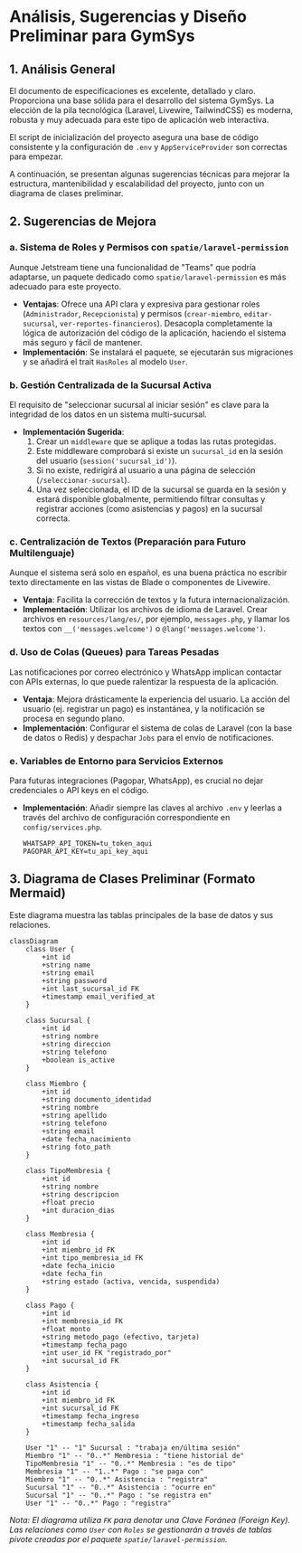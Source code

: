# Análisis, Sugerencias y Diseño Preliminar para GymSys

## 1. Análisis General

El documento de especificaciones es excelente, detallado y claro. Proporciona una base sólida para el desarrollo del sistema GymSys. La elección de la pila tecnológica (Laravel, Livewire, TailwindCSS) es moderna, robusta y muy adecuada para este tipo de aplicación web interactiva.

El script de inicialización del proyecto asegura una base de código consistente y la configuración de `.env` y `AppServiceProvider` son correctas para empezar.

A continuación, se presentan algunas sugerencias técnicas para mejorar la estructura, mantenibilidad y escalabilidad del proyecto, junto con un diagrama de clases preliminar.

## 2. Sugerencias de Mejora

### a. Sistema de Roles y Permisos con `spatie/laravel-permission`
Aunque Jetstream tiene una funcionalidad de "Teams" que podría adaptarse, un paquete dedicado como `spatie/laravel-permission` es más adecuado para este proyecto.
*   **Ventajas**: Ofrece una API clara y expresiva para gestionar roles (`Administrador`, `Recepcionista`) y permisos (`crear-miembro`, `editar-sucursal`, `ver-reportes-financieros`). Desacopla completamente la lógica de autorización del código de la aplicación, haciendo el sistema más seguro y fácil de mantener.
*   **Implementación**: Se instalará el paquete, se ejecutarán sus migraciones y se añadirá el trait `HasRoles` al modelo `User`.

### b. Gestión Centralizada de la Sucursal Activa
El requisito de "seleccionar sucursal al iniciar sesión" es clave para la integridad de los datos en un sistema multi-sucursal.
*   **Implementación Sugerida**:
    1.  Crear un `middleware` que se aplique a todas las rutas protegidas.
    2.  Este middleware comprobará si existe un `sucursal_id` en la sesión del usuario (`session('sucursal_id')`).
    3.  Si no existe, redirigirá al usuario a una página de selección (`/seleccionar-sucursal`).
    4.  Una vez seleccionada, el ID de la sucursal se guarda en la sesión y estará disponible globalmente, permitiendo filtrar consultas y registrar acciones (como asistencias y pagos) en la sucursal correcta.

### c. Centralización de Textos (Preparación para Futuro Multilenguaje)
Aunque el sistema será solo en español, es una buena práctica no escribir texto directamente en las vistas de Blade o componentes de Livewire.
*   **Ventaja**: Facilita la corrección de textos y la futura internacionalización.
*   **Implementación**: Utilizar los archivos de idioma de Laravel. Crear archivos en `resources/lang/es/`, por ejemplo, `messages.php`, y llamar los textos con `__('messages.welcome')` o `@lang('messages.welcome')`.

### d. Uso de Colas (Queues) para Tareas Pesadas
Las notificaciones por correo electrónico y WhatsApp implican contactar con APIs externas, lo que puede ralentizar la respuesta de la aplicación.
*   **Ventaja**: Mejora drásticamente la experiencia del usuario. La acción del usuario (ej. registrar un pago) es instantánea, y la notificación se procesa en segundo plano.
*   **Implementación**: Configurar el sistema de colas de Laravel (con la base de datos o Redis) y despachar `Jobs` para el envío de notificaciones.

### e. Variables de Entorno para Servicios Externos
Para futuras integraciones (Pagopar, WhatsApp), es crucial no dejar credenciales o API keys en el código.
*   **Implementación**: Añadir siempre las claves al archivo `.env` y leerlas a través del archivo de configuración correspondiente en `config/services.php`.
    ```dotenv
    WHATSAPP_API_TOKEN=tu_token_aqui
    PAGOPAR_API_KEY=tu_api_key_aqui
    ```

## 3. Diagrama de Clases Preliminar (Formato Mermaid)

Este diagrama muestra las tablas principales de la base de datos y sus relaciones.

```mermaid
classDiagram
    class User {
        +int id
        +string name
        +string email
        +string password
        +int last_sucursal_id FK
        +timestamp email_verified_at
    }

    class Sucursal {
        +int id
        +string nombre
        +string direccion
        +string telefono
        +boolean is_active
    }

    class Miembro {
        +int id
        +string documento_identidad
        +string nombre
        +string apellido
        +string telefono
        +string email
        +date fecha_nacimiento
        +string foto_path
    }

    class TipoMembresia {
        +int id
        +string nombre
        +string descripcion
        +float precio
        +int duracion_dias
    }

    class Membresia {
        +int id
        +int miembro_id FK
        +int tipo_membresia_id FK
        +date fecha_inicio
        +date fecha_fin
        +string estado (activa, vencida, suspendida)
    }

    class Pago {
        +int id
        +int membresia_id FK
        +float monto
        +string metodo_pago (efectivo, tarjeta)
        +timestamp fecha_pago
        +int user_id FK "registrado_por"
        +int sucursal_id FK
    }

    class Asistencia {
        +int id
        +int miembro_id FK
        +int sucursal_id FK
        +timestamp fecha_ingreso
        +timestamp fecha_salida
    }

    User "1" -- "1" Sucursal : "trabaja en/última sesión"
    Miembro "1" -- "0..*" Membresia : "tiene historial de"
    TipoMembresia "1" -- "0..*" Membresia : "es de tipo"
    Membresia "1" -- "1..*" Pago : "se paga con"
    Miembro "1" -- "0..*" Asistencia : "registra"
    Sucursal "1" -- "0..*" Asistencia : "ocurre en"
    Sucursal "1" -- "0..*" Pago : "se registra en"
    User "1" -- "0..*" Pago : "registra"

```
*Nota: El diagrama utiliza `FK` para denotar una Clave Foránea (Foreign Key). Las relaciones como `User` con `Roles` se gestionarán a través de tablas pivote creadas por el paquete `spatie/laravel-permission`.*
